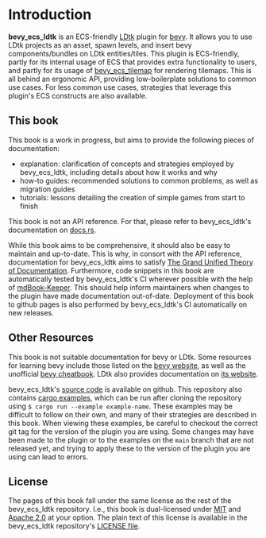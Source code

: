 # Introduction

**bevy_ecs_ldtk** is an ECS-friendly [LDtk](https://ldtk.io/) plugin for [bevy](https://bevyengine.org/).
It allows you to use LDtk projects as an asset, spawn levels, and insert bevy components/bundles on LDtk entities/tiles.
This plugin is ECS-friendly, partly for its internal usage of ECS that provides extra functionality to users, and partly for its usage of [bevy_ecs_tilemap](https://crates.io/crates/bevy_ecs_tilemap) for rendering tilemaps.
This is all behind an ergonomic API, providing low-boilerplate solutions to common use cases.
For less common use cases, strategies that leverage this plugin's ECS constructs are also available.

## This book
This book is a work in progress, but aims to provide the following pieces of documentation:
- explanation: clarification of concepts and strategies employed by bevy_ecs_ldtk, including details about how it works and why
- how-to guides: recommended solutions to common problems, as well as migration guides
- tutorials: lessons detailing the creation of simple games from start to finish

This book is not an API reference.
For that, please refer to bevy_ecs_ldtk's documentation on [docs.rs](https://docs.rs/bevy_ecs_ldtk/).

While this book aims to be comprehensive, it should also be easy to maintain and up-to-date.
This is why, in consort with the API reference, documentation for bevy_ecs_ldtk aims to satisfy [The Grand Unified Theory of Documentation](https://documentation.divio.com/).
Furthermore, code snippets in this book are automatically tested by bevy_ecs_ldtk's CI wherever possible with the help of [mdBook-Keeper](https://github.com/tfpk/mdbook-keeper/).
This should help inform maintainers when changes to the plugin have made documentation out-of-date.
Deployment of this book to github pages is also performed by bevy_ecs_ldtk's CI automatically on new releases.

## Other Resources
This book is not suitable documentation for bevy or LDtk.
Some resources for learning bevy include those listed on the [bevy website](https://bevyengine.org/learn), as well as the unofficial [bevy cheatbook](https://bevy-cheatbook.github.io/).
LDtk also provides documentation on [its website](https://ldtk.io/docs/).

bevy_ecs_ldtk's [source code](https://github.com/Trouv/bevy_ecs_ldtk) is available on github.
This repository also contains [cargo examples](https://github.com/Trouv/bevy_ecs_ldtk/tree/v0.8.0/examples), which can be run after cloning the repository using `$ cargo run --example example-name`.
These examples may be difficult to follow on their own, and many of their strategies are described in this book.
When viewing these examples, be careful to checkout the correct git tag for the version of the plugin you are using.
Some changes may have been made to the plugin or to the examples on the `main` branch that are not released yet, and trying to apply these to the version of the plugin you are using can lead to errors.

## License
The pages of this book fall under the same license as the rest of the bevy_ecs_ldtk repository.
I.e., this book is dual-licensed under [MIT](http://opensource.org/licenses/MIT) and [Apache 2.0](http://www.apache.org/licenses/LICENSE-2.0) at your option.
The plain text of this license is available in the bevy_ecs_ldtk repository's [LICENSE file](https://github.com/Trouv/bevy_ecs_ldtk/blob/main/LICENSE).
